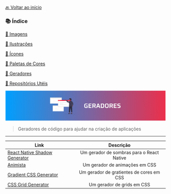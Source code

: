 [🔙 Voltar ao início](../../README.md)<br>

### 📚 Índice

[📌 Imagens](imagens.md)

[📌 Ilustrações](ilustracoes.md)

[📌 Ícones](icones.md)

[📌 Paletas de Cores](paletas.md)

[📌 Geradores](geradores.md)

[📌 Repositórios Utéis](repositorios.md)

<img src="../../assets/banners/geradores.png">

> Geradores de código para ajudar na criação de aplicações

---

| Link      | Descrição 
| ---------- | :------: 
| [React Native Shadow Generator](https://ethercreative.github.io/react-native-shadow-generator/) | Um gerador de sombras para o React Native
| [Animista](https://animista.net/) | Um gerador de animações em CSS
| [Gradient CSS Generator](https://www.cssmatic.com/gradient-generator#'\-moz\-linear\-gradient\%28left\%2C\%20rgba\%28248\%2C80\%2C50\%2C1\%29\%200\%25\%2C\%20rgba\%28241\%2C111\%2C92\%2C1\%29\%2050\%25\%2C\%20rgba\%28246\%2C41\%2C12\%2C1\%29\%2051\%25\%2C\%20rgba\%28240\%2C47\%2C23\%2C1\%29\%2071\%25\%2C\%20rgba\%28231\%2C56\%2C39\%2C1\%29\%20100\%25\%29\%3B') | Um gerador de gratientes de cores em CSS
| [CSS Grid Generator](https://cssgrid-generator.netlify.app/) | Um gerador de grids em CSS

